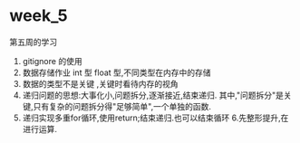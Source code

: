 # week_5
第五周的学习
1. gitignore 的使用
2. 数据存储作业 int 型 float 型,不同类型在内存中的存储
3. 数据的类型不是关键 ,关键时看待内存的视角
4. 递归问题的思想:大事化小,问题拆分,逐渐接近,结束递归.
    其中,"问题拆分"是关键,只有复杂的问题拆分得"足够简单",一个单独的函数.
5. 递归实现多重for循环,使用return;结束递归.也可以结束循环
6.先整形提升,在进行运算.